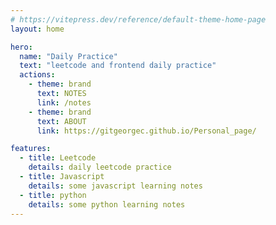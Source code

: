 ```yaml
---
# https://vitepress.dev/reference/default-theme-home-page
layout: home

hero:
  name: "Daily Practice"
  text: "leetcode and frontend daily practice"
  actions:
    - theme: brand
      text: NOTES
      link: /notes
    - theme: brand
      text: ABOUT
      link: https://gitgeorgec.github.io/Personal_page/

features:
  - title: Leetcode
    details: daily leetcode practice
  - title: Javascript
    details: some javascript learning notes
  - title: python
    details: some python learning notes
---
```

